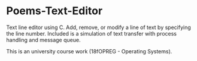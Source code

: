 # Poems-Text-Editor
Text line editor using C. Add, remove, or modify a line of text by specifying the line number. Included is a simulation of text transfer with process handling and message queue.

This is an university course work (18fOPREG - Operating Systems).
